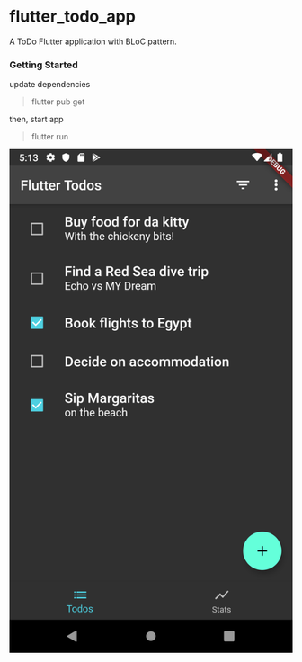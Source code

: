 # flutter_todo_app

A ToDo Flutter application with BLoC pattern.

### Getting Started

update dependencies
> flutter pub get

then, start app
> flutter run

![Home](./assets/screenshot_01.png)
